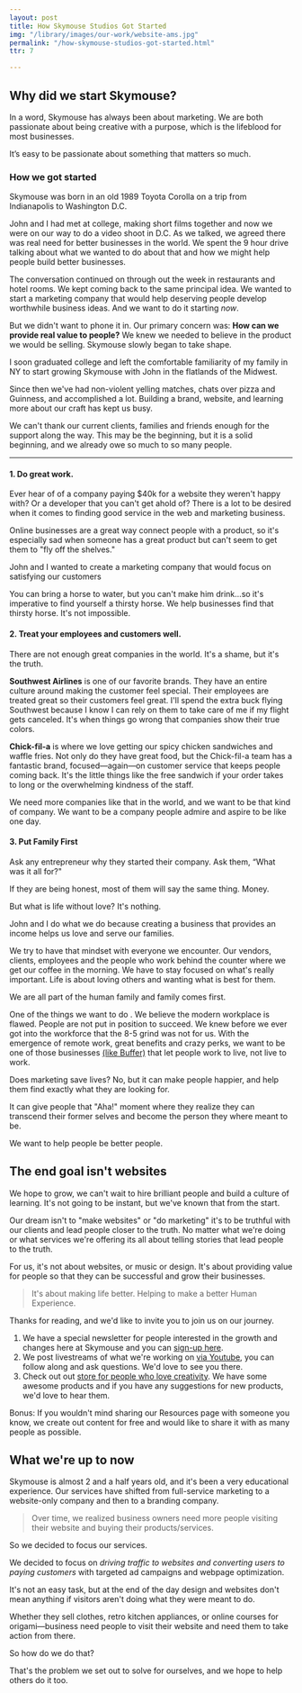 ```yaml
---
layout: post
title: How Skymouse Studios Got Started
img: "/library/images/our-work/website-ams.jpg"
permalink: "/how-skymouse-studios-got-started.html"
ttr: 7

---
```

## Why did we start Skymouse?

In a word, Skymouse has always been about marketing. We are both passionate about being creative with a purpose, which is the lifeblood for most businesses. 

It’s easy to be passionate about something that matters so much.

### How we got started

Skymouse was born in an old 1989 Toyota Corolla on a trip from Indianapolis to Washington D.C.

John and I had met at college, making short films together and now we were on our way to do a video shoot in D.C. As we talked, we agreed there was real need for better businesses in the world. We spent the 9 hour drive talking about what we wanted to do about that and how we might help people build better businesses.

The conversation continued on through out the week in restaurants and hotel rooms. We kept coming back to the same principal idea. We wanted to start a marketing company that would help deserving people develop worthwhile business ideas. And we want to do it starting _now_.

But we didn't want to phone it in. Our primary concern was: **How can we provide real value to people?** We knew we needed to believe in the product we would be selling. Skymouse slowly began to take shape.

I soon graduated college and left the comfortable familiarity of my family in NY to start growing Skymouse with John in the flatlands of the Midwest.

Since then we've had non-violent yelling matches, chats over pizza and Guinness, and accomplished a lot. Building a brand, website, and learning more about our craft has kept us busy.

We can't thank our current clients, families and friends enough for the support along the way. This may be the beginning, but it is a solid beginning, and we already owe so much to so many people.

***

#### 1. Do great work.

Ever hear of of a company paying $40k for a website they weren't happy with? Or a developer that you can't get ahold of? There is a lot to be desired when it comes to finding good service in the web and marketing business.

Online businesses are a great way connect people with a product, so it's especially sad when someone has a great product but can't seem to get them to "fly off the shelves."

John and I wanted to create a marketing company that would focus on satisfying our customers

You can bring a horse to water, but you can't make him drink...so it's imperative to find yourself a thirsty horse. We help businesses find that thirsty horse. It's not impossible.

#### 2. Treat your employees and customers well.

There are not enough great companies in the world. It's a shame, but it's the truth.

**Southwest Airlines** is one of our favorite brands. They have an entire culture around making the customer feel special. Their employees are treated great so their customers feel great. I'll spend the extra buck flying Southwest because I know I can rely on them to take care of me if my flight gets canceled. It's when things go wrong that companies show their true colors.

**Chick-fil-a** is where we love getting our spicy chicken sandwiches and waffle fries. Not only do they have great food, but the Chick-fil-a team has a fantastic brand, focused—again—on customer service that keeps people coming back. It's the little things like the free sandwich if your order takes to long or the overwhelming kindness of the staff.

We need more companies like that in the world, and we want to be that kind of company. We want to be a company people admire and aspire to be like one day.

#### 3. Put Family First

Ask any entrepreneur why they started their company. Ask them, “What was it all for?"

If they are being honest, most of them will say the same thing. Money.

But what is life without love? It's nothing.

John and I do what we do because creating a business that provides an income helps us love and serve our families.

We try to have that mindset with everyone we encounter.  Our vendors, clients, employees and the people who work behind the counter where we get our coffee in the morning. We have to stay focused on what's really important. Life is about loving others and wanting what is best for them.

We are all part of the human family and family comes first.

One of the things we want to do . We believe the modern workplace is flawed. People are not put in position to succeed. We knew before we ever got into the workforce that the 8-5 grind was not for us.  With the emergence of remote work, great benefits and crazy perks, we want to be one of those businesses [(like Buffer)](https://open.buffer.com/distributed-team-benefits/ "Buffer Blogpost on Remote Work") that let people work to live, not live to work.

Does marketing save lives? No, but it can make people happier, and help them find exactly what they are looking for.

It can give people that "Aha!" moment where they realize they can transcend their former selves and become the person they where meant to be.

We want to help people be better people.

## The end goal isn't websites

We hope to grow, we can't wait to hire brilliant people and build a culture of learning. It's not going to be instant, but we've known that from the start.

Our dream isn't to "make websites" or "do marketing" it's to be truthful with our clients and lead people closer to the truth. No matter what we're doing or what services we're offering its all about telling stories that lead people to the truth.

For us, it's not about websites, or music or design. It's about providing value for people so that they can be successful and grow their businesses.

> It's about making life better. Helping to make a better Human Experience.

Thanks for reading, and we'd like to invite you to join us on our journey.

1. We have a special newsletter for people interested in the growth and changes here at Skymouse and you can [sign-up here](#).
2. We post livestreams of what we're working on [via Youtube](#), you can follow along and ask questions. We'd love to see you there.
3. Check out out [store for people who love creativity](#). We have some awesome products and if you have any suggestions for new products, we'd love to hear them.

Bonus: If you wouldn't mind sharing our Resources page with someone you know, we create out content for free and would like to share it with as many people as possible.

## What we're up to now

Skymouse is almost 2 and a half years old, and it's been a very educational experience. Our services have shifted from full-service marketing to a website-only company and then to a branding company.

> Over time, we realized business owners need more people visiting their website and buying their products/services.

So we decided to focus our services. 

We decided to focus on _driving traffic to websites and converting users to paying customers_ with targeted ad campaigns and webpage optimization.

It's not an easy task, but at the end of the day design and websites don't mean anything if visitors aren't doing what they were meant to do.

Whether they sell clothes, retro kitchen appliances, or online courses for origami—business need people to visit their website and need them to take action from there.

So how do we do that? 

That's the problem we set out to solve for ourselves, and we hope to help others do it too.